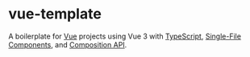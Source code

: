 # vue-template
A boilerplate for [Vue] projects using Vue 3 with [TypeScript], [Single-File Components], and [Composition API].

[Vue]: https://vuejs.org/
[TypeScript]: https://www.typescriptlang.org/
[Single-File Components]: https://vuejs.org/guide/scaling-up/sfc
[Composition API]: https://vuejs.org/guide/extras/composition-api-faq.html

